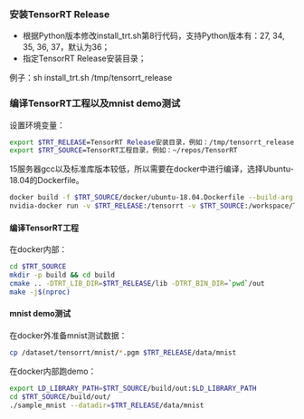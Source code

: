 ### 安装TensorRT Release
* 根据Python版本修改install_trt.sh第8行代码，支持Python版本有：27, 34, 35, 36, 37，默认为36；
* 指定TensorRT Release安装目录；

例子：sh install_trt.sh /tmp/tensorrt_release

### 编译TensorRT工程以及mnist demo测试
设置环境变量：
```bash
export $TRT_RELEASE=TensorRT Release安装目录，例如：/tmp/tensorrt_release/TensorRT-6.0.1.5
export $TRT_SOURCE=TensorRT工程目录，例如：~/repos/TensorRT
```

15服务器gcc以及标准库版本较低，所以需要在docker中进行编译，选择Ubuntu-18.04的Dockerfile。
```bash
docker build -f $TRT_SOURCE/docker/ubuntu-18.04.Dockerfile --build-arg CUDA_VERSION=10.0 --tag=tensorrt .
nvidia-docker run -v $TRT_RELEASE:/tensorrt -v $TRT_SOURCE:/workspace/TensorRT -it tensorrt:latest
```

#### 编译TensorRT工程
在docker内部：
```bash
cd $TRT_SOURCE
mkdir -p build && cd build 
cmake .. -DTRT_LIB_DIR=$TRT_RELEASE/lib -DTRT_BIN_DIR=`pwd`/out
make -j$(nproc)
```

#### mnist demo测试
在docker外准备mnist测试数据：
```bash
cp /dataset/tensorrt/mnist/*.pgm $TRT_RELEASE/data/mnist
```
在docker内部跑demo：
```bash
export LD_LIBRARY_PATH=$TRT_SOURCE/build/out:$LD_LIBRARY_PATH
cd $TRT_SOURCE/build/out/
./sample_mnist --datadir=$TRT_RELEASE/data/mnist
```
